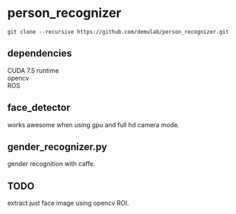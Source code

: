 # person_recognizer  
```git clone --recursive https://github.com/demulab/person_recognizer.git```  
## dependencies  
CUDA 7.5 runtime  
opencv  
ROS  
## face_detector  
works awesome when using gpu and full hd camera mode.  
## gender_recognizer.py  
gender recognition with caffe.  
## TODO  
extract just face image using opencv ROI.  
